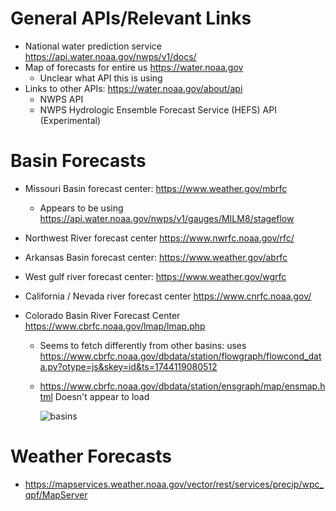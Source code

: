 # General APIs/Relevant Links

- National water prediction service https://api.water.noaa.gov/nwps/v1/docs/
- Map of forecasts for entire us https://water.noaa.gov
  - Unclear what API this is using
- Links to other APIs: https://water.noaa.gov/about/api
  - NWPS API
  - NWPS Hydrologic Ensemble Forecast Service (HEFS) API (Experimental)

# Basin Forecasts

- Missouri Basin forecast center: https://www.weather.gov/mbrfc
  - Appears to be using https://api.water.noaa.gov/nwps/v1/gauges/MILM8/stageflow
- Northwest River forecast center https://www.nwrfc.noaa.gov/rfc/
- Arkansas Basin forecast center: https://www.weather.gov/abrfc
- West gulf river forecast center: https://www.weather.gov/wgrfc
- California / Nevada river forecast center https://www.cnrfc.noaa.gov/
- Colorado Basin River Forecast Center https://www.cbrfc.noaa.gov/lmap/lmap.php

  - Seems to fetch differently from other basins: uses https://www.cbrfc.noaa.gov/dbdata/station/flowgraph/flowcond_data.py?otype=js&skey=id&ts=1744119080512
  - https://www.cbrfc.noaa.gov/dbdata/station/ensgraph/map/ensmap.html Doesn't appear to load

    ![basins](images/basins.png)

# Weather Forecasts

- https://mapservices.weather.noaa.gov/vector/rest/services/precip/wpc_qpf/MapServer
